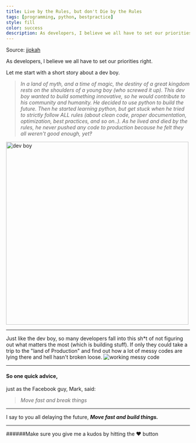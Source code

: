 ```yaml
---
title: Live by the Rules, but don't Die by the Rules
tags: [programming, python, bestpractice]
style: fill
color: success
description: As developers, I believe we all have to set our priorities right.
---
```


Source: [jjokah](https://dev.to/jjokah/live-by-the-rules-but-don-t-die-by-the-rules-477b)


As developers, I believe we all have to set our priorities right.

Let me start with a short story about a dev boy.
> _In a land of myth, and a time of magic, the destiny of a great kingdom rests on the shoulders of a young boy (who screwed it up).
This dev boy wanted to build something innovative, so he would contribute to his community and humanity.
He decided to use python to build the future. Then he started learning python, but get stuck when he tried to strictly follow ALL rules (about clean code, proper documentation, optimization, best practices, and so on..). As he lived and died by the rules, he never pushed any code to production because he felt they all weren't good enough, yet‽_


<img src="https://dev-to-uploads.s3.amazonaws.com/i/yj0koio6kosm84lhvbb9.jpg" alt="dev boy" width="500"/>

---

Just like the dev boy, so many developers fall into this sh*t of not figuring out what matters the most (which is building stuff). If only they could take a trip to the "land of Production" and find out how a lot of messy codes are lying there and hell hasn't broken loose.
![working messy code](https://dev-to-uploads.s3.amazonaws.com/i/6v5kg1pifytk0o4zosue.jpeg)

---

#### So one quick advice,
just as the Facebook guy, Mark, said:
> _Move fast and break things_

---
I say to you all delaying the future,
 ___Move fast and build things.___

---
######Make sure you give me a kudos by hitting the ❤️ button